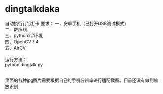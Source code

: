 # dingtalkdaka
自动执行钉钉打卡
要求：
一、安卓手机（已打开USB调试模式）</br>
二、数据线</br>
三、python2.7环境</br>
四、OpenCV 3.4</br>
五、AirCV</br>
</br>
运行方法：</br>
python dingtalk.py  </br>
</br>

里面的各种jpg图片需要根据自己的手机分辨率进行适配截图。目前还没有做到缩放识别</br>
